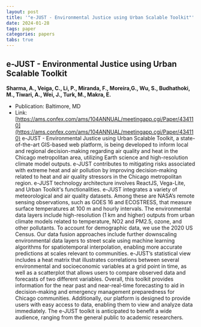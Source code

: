 ```yaml
---
layout: post
title: '"e-JUST - Environmental Justice using Urban Scalable Toolkit"'
date: 2024-01-28
tags: paper
categories: papers
tabs: true
---
```


## e-JUST - Environmental Justice using Urban Scalable Toolkit
**Sharma, A., Veiga, C., Li, P., Miranda, F., Moreira,G., Wu, S., Budhathoki, M., Tiwari, A., Wei, J., Turk, M., Makra, E.**
- Publication: Baltimore, MD
- Link: [https://ams.confex.com/ams/104ANNUAL/meetingapp.cgi/Paper/434110](https://ams.confex.com/ams/104ANNUAL/meetingapp.cgi/Paper/434110)
e-JUST - Environmental Justice using Urban Scalable Toolkit, a state-of-the-art GIS-based web platform, is being developed to inform local and regional decision-making regarding air quality and heat in the Chicago metropolitan area, utilizing Earth science and high-resolution climate model outputs. e-JUST contributes to mitigating risks associated with extreme heat and air pollution by improving decision-making related to heat and air quality stressors in the Chicago metropolitan region. e-JUST technology architecture involves ReactJS, Vega-Lite, and Urban Toolkit's functionalities. e-JUST integrates a variety of meteorological and air quality datasets. Among these are NASA&rsquo;s remote sensing observations, such as GOES 16 and ECOSTRESS, that measure surface temperatures at 100 m and hourly intervals. The environmental data layers include high-resolution (1 km and higher) outputs from urban climate models related to temperature, NO2 and PM2.5, ozone, and other pollutants. To account for demographic data, we use the 2020 US Census. Our data fusion approaches include further downscaling environmental data layers to street scale using machine learning algorithms for spatiotemporal interpolation, enabling more accurate predictions at scales relevant to communities. e-JUST&rsquo;s statistical view includes a heat matrix that illustrates correlations between several environmental and socioeconomic variables at a grid point in time, as well as a scatterplot that allows users to compare observed data and forecasts of two different variables. Overall, this toolkit provides information for the near past and near-real-time forecasting to aid in decision-making and emergency management preparedness for Chicago communities. Additionally, our platform is designed to provide users with easy access to data, enabling them to view and analyze data immediately. The e-JUST toolkit is anticipated to benefit a wide audience, ranging from the general public to academic researchers.